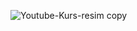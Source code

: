 ![Youtube-Kurs-resim copy](https://github.com/user-attachments/assets/934dc282-30e4-4ced-a0fe-f89e4453fafc)

